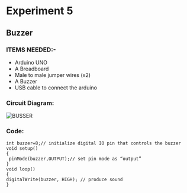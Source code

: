 # Experiment 5
## Buzzer
### __ITEMS NEEDED:-__
* Arduino UNO
* A Breadboard
* Male to male jumper wires (x2)
* A Buzzer
* USB cable to connect the arduino

### Circuit Diagram:
![BUSSER](https://user-images.githubusercontent.com/81525399/150519661-350f46e1-5b28-4b5b-b0ac-6981013281e7.jpg)


### Code:

 ```
int buzzer=8;// initialize digital IO pin that controls the buzzer
void setup() 
{ 
  pinMode(buzzer,OUTPUT);// set pin mode as “output”
} 
void loop() 
{
digitalWrite(buzzer, HIGH); // produce sound
}

```
